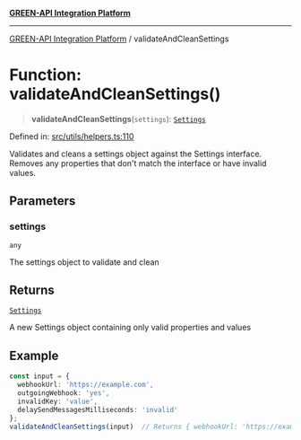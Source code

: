 [**GREEN-API Integration Platform**](../README.md)

***

[GREEN-API Integration Platform](../globals.md) / validateAndCleanSettings

# Function: validateAndCleanSettings()

> **validateAndCleanSettings**(`settings`): [`Settings`](../interfaces/Settings.md)

Defined in: [src/utils/helpers.ts:110](https://github.com/green-api/greenapi-integration/blob/1e2009040b9fbee0c78f6935b3e8b1d1b6550313/src/utils/helpers.ts#L110)

Validates and cleans a settings object against the Settings interface.
Removes any properties that don't match the interface or have invalid values.

## Parameters

### settings

`any`

The settings object to validate and clean

## Returns

[`Settings`](../interfaces/Settings.md)

A new Settings object containing only valid properties and values

## Example

```ts
const input = {
  webhookUrl: 'https://example.com',
  outgoingWebhook: 'yes',
  invalidKey: 'value',
  delaySendMessagesMilliseconds: 'invalid'
};
validateAndCleanSettings(input)  // Returns { webhookUrl: 'https://example.com', outgoingWebhook: 'yes' }
```
